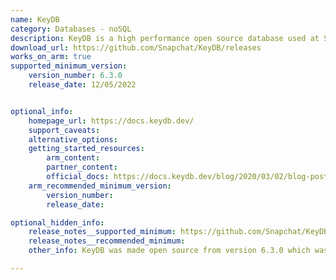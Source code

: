 ```yaml
---
name: KeyDB
category: Databases - noSQL
description: KeyDB is a high performance open source database used at Snap, and a powerful drop-in alternative to Redis.
download_url: https://github.com/Snapchat/KeyDB/releases
works_on_arm: true
supported_minimum_version:
    version_number: 6.3.0
    release_date: 12/05/2022


optional_info:
    homepage_url: https://docs.keydb.dev/
    support_caveats:
    alternative_options:
    getting_started_resources:
        arm_content:
        partner_content:
        official_docs: https://docs.keydb.dev/blog/2020/03/02/blog-post/
    arm_recommended_minimum_version:
        version_number:
        release_date:

optional_hidden_info:
    release_notes__supported_minimum: https://github.com/Snapchat/KeyDB/releases/tag/v6.3.0
    release_notes__recommended_minimum:
    other_info: KeyDB was made open source from version 6.3.0 which was released on May 12, 2022. However, the ARM support was first added in the version [0.9.3](https://github.com/Snapchat/KeyDB/releases/tag/v0.9.3) which was released on March 25, 2019. 

---
```

